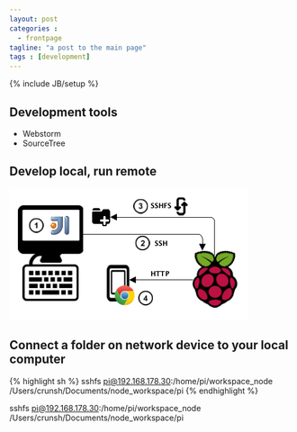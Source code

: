 ```yaml
---
layout: post
categories :
  - frontpage
tagline: "a post to the main page"
tags : [development]
---
```

{% include JB/setup %}

## Development tools
* Webstorm
* SourceTree


## Develop local, run remote
![Develop local, run remote](/assets/images/DevEnvironment.png)

## Connect a folder on network device to your local computer
{% highlight sh %}
sshfs pi@192.168.178.30:/home/pi/workspace_node /Users/crunsh/Documents/node_workspace/pi
{% endhighlight %}

sshfs pi@192.168.178.30:/home/pi/workspace_node /Users/crunsh/Documents/node_workspace/pi

